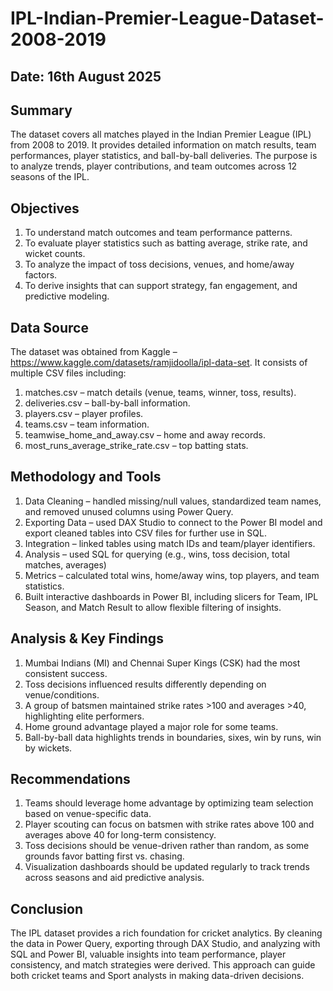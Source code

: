 # **IPL-Indian-Premier-League-Dataset-2008-2019**
## Date: 16th August 2025
## **Summary**
The dataset covers all matches played in the Indian Premier League (IPL) from 2008 to 2019. It provides detailed information on match results, team performances, player statistics, and ball-by-ball deliveries. The purpose is to analyze trends, player contributions, and team outcomes across 12 seasons of the IPL.
## **Objectives**
1.	To understand match outcomes and team performance patterns.
2.	To evaluate player statistics such as batting average, strike rate, and wicket counts.
3.	To analyze the impact of toss decisions, venues, and home/away factors.
4.	To derive insights that can support strategy, fan engagement, and predictive modeling.
## **Data Source**
The dataset was obtained from Kaggle –  https://www.kaggle.com/datasets/ramjidoolla/ipl-data-set. It consists of multiple CSV files including:
1.	matches.csv – match details (venue, teams, winner, toss, results).
2.	deliveries.csv – ball-by-ball information.
3.	players.csv – player profiles.
4.	teams.csv – team information.
5.	teamwise_home_and_away.csv – home and away records.
6.	most_runs_average_strike_rate.csv – top batting stats.
## **Methodology and Tools**
1.	Data Cleaning – handled missing/null values, standardized team names, and removed unused columns using Power Query.
2.	Exporting Data – used DAX Studio to connect to the Power BI model and export cleaned tables into CSV files for further use in SQL.
3.	Integration – linked tables using match IDs and team/player identifiers.
4.	Analysis – used SQL for querying (e.g., wins, toss decision, total matches, averages) 
5.	Metrics – calculated total wins, home/away wins, top players, and team statistics.
6.	Built interactive dashboards in Power BI, including slicers for Team, IPL Season, and Match Result to allow flexible filtering of insights.
## **Analysis & Key Findings**
1.	Mumbai Indians (MI) and Chennai Super Kings (CSK) had the most consistent success.
2.	Toss decisions influenced results differently depending on venue/conditions.
3.	A group of batsmen maintained strike rates >100 and averages >40, highlighting elite performers.
4.	Home ground advantage played a major role for some teams.
5.	Ball-by-ball data highlights trends in boundaries, sixes, win by runs, win by wickets.
## **Recommendations**
1.	Teams should leverage home advantage by optimizing team selection based on venue-specific data.
2.	Player scouting can focus on batsmen with strike rates above 100 and averages above 40 for long-term consistency.
3.	Toss decisions should be venue-driven rather than random, as some grounds favor batting first vs. chasing.
4.	Visualization dashboards should be updated regularly to track trends across seasons and aid predictive analysis.
## **Conclusion**
The IPL dataset provides a rich foundation for cricket analytics. By cleaning the data in Power Query, exporting through DAX Studio, and analyzing with SQL and Power BI, valuable insights into team performance, player consistency, and match strategies were derived. This approach can guide both cricket teams and Sport analysts in making data-driven decisions.

